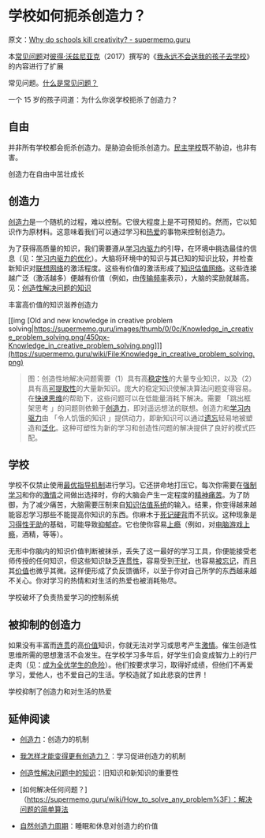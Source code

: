 # 学校如何扼杀创造力？

原文：[Why do schools kill creativity? - supermemo.guru](https://supermemo.guru/wiki/Why_do_schools_kill_creativity%3F)

本[常见问题](https://supermemo.guru/wiki/FAQs)对[彼得·沃兹尼亚克](https://supermemo.guru/wiki/Piotr_Wozniak)（2017）撰写的《[我永远不会送我的孩子去学校](https://supermemo.guru/wiki/Problem_of_Schooling)》的内容进行了扩展

常见问题。[什么是常见问题？](https://supermemo.guru/wiki/What_are_FAQs%3F)

一个 15 岁的孩子问道：为什么你说学校扼杀了创造力？

## 自由

并非所有学校都会扼杀创造力。是胁迫会扼杀创造力。[民主学校](https://supermemo.guru/wiki/Democratic_schools)既不胁迫，也非有害。

创造力在自由中茁壮成长

## 创造力

[创造力](https://supermemo.guru/wiki/Creativity)是一个随机的过程，难以控制。它很大程度上是不可预知的。然而，它以知识作为原材料。这意味着我们可以通过学习和[热爱](https://supermemo.guru/wiki/Passion)的事物来控制创造力。

为了获得高质量的知识，我们需要遵从[学习内驱力](https://supermemo.guru/wiki/Learn_drive)的引导，在环境中挑选最佳的信息（见：[学习内驱力的优化](https://supermemo.guru/wiki/Optimality_of_the_learn_drive)）。大脑将环境中的知识与其已知的知识比较，并检查新知识对[联想网络](https://supermemo.guru/wiki/Concept_network)的激活程度。这些有价值的激活形成了[知识估值网络](https://supermemo.guru/wiki/Knowledge_valuation_network)。这些连接越广泛（激活越多）便越有价值（例如，由[传输频率](https://supermemo.guru/wiki/Valuation)表示），大脑的奖励就越高。见：[创造性解决问题的知识](https://supermemo.guru/wiki/Knowledge_in_creative_problem_solving)

丰富高价值的知识滋养创造力

[[img [Old and new knowledge in creative problem solving|https://supermemo.guru/images/thumb/0/0c/Knowledge_in_creative_problem_solving.png/450px-Knowledge_in_creative_problem_solving.png]]](https://supermemo.guru/wiki/File:Knowledge_in_creative_problem_solving.png)

> 图：创造性地解决问题需要（1）具有高[稳定性](https://supermemo.guru/wiki/Stability)的大量专业知识，以及（2）具有高[可提取性](https://supermemo.guru/wiki/Retrievability)的大量新知识。庞大的稳定知识使解决算法问题变得容易。在[快速思维](https://supermemo.guru/wiki/Fast_thinking)的帮助下，这些问题可以在低能量消耗下解决。需要 「跳出框架思考 」的问题则依赖于[创造力](https://supermemo.guru/wiki/Creativity)，即对遥远想法的联想。创造力和[学习内驱力](https://supermemo.guru/wiki/Learn_drive)由 「令人饥饿的知识 」提供动力，即新知识可以通过[遗忘](https://supermemo.guru/wiki/Forgetting)轻易地被塑造和[泛化](https://supermemo.guru/wiki/Generalization)。这种可塑性为新的学习和创造性问题的解决提供了良好的模式匹配。

## 学校

学校不仅禁止使用[最优指导机制](https://supermemo.guru/wiki/Learn_drive)进行学习。它还拼命地打压它。每次你需要在[强制学习](https://supermemo.guru/wiki/Coercive_learning)和你的[激情](https://supermemo.guru/wiki/Passion)之间做出选择时，你的大脑会产生一定程度的[精神痛苦](https://supermemo.guru/wiki/Decoding_failure_penalty)。为了防御，为了减少痛苦，大脑需要压制来自[知识估值系统](https://supermemo.guru/wiki/Knowledge_valuation_system)的输入。结果，你变得越来越能容忍学习那些不能提高你知识的东西。你麻木于[死记硬背](https://supermemo.guru/wiki/Cram)而不抗议。这种现象是[习得性无助](https://supermemo.guru/wiki/Learned_helplessness)的基础，可能导致[抑郁症](https://supermemo.guru/wiki/Depression)。它也使你容易[上瘾](https://supermemo.guru/wiki/Addiction)（例如，对[电脑游戏上瘾](https://supermemo.guru/wiki/Gaming_disorder)，酒精，等等）。

无形中你脑内的知识价值判断被抹杀，丢失了这一最好的学习工具，你便能接受老师传授的任何知识，但这些知识缺乏[连贯性](https://supermemo.guru/wiki/Coherence)，容易受到[干扰](https://supermemo.guru/wiki/Interference)，也容易[被忘记](https://supermemo.guru/wiki/Forgetting)，而且其[价值](https://supermemo.guru/wiki/Valuation)也微乎其微。这样便形成了负反馈循环，以至于你对自己所学的东西越来越不关心。你对学习的热情和对生活的热爱也被消耗殆尽。

学校破坏了负责热爱学习的控制系统

## 被抑制的创造力

如果没有丰富而[连贯](https://supermemo.guru/wiki/Coherent)的高[价值](https://supermemo.guru/wiki/Valuation)知识，你就无法对学习或思考产生[激情](https://supermemo.guru/wiki/Passionate)。催生创造性思维所需的思想激活不会发生。在学校学习多年后，好学生们会变成智力上的行尸走肉（见：[成为全优学生的危险](https://supermemo.guru/wiki/Dangers_of_being_a_Straight_A_student)）。他们按要求学习，取得好成绩，但他们不再爱学习，爱他人，也不爱自己的生活。学校造就了如此悲哀的世界！

学校抑制了创造力和对生活的热爱

## 延伸阅读

- [创造力](https://supermemo.guru/wiki/Creativity)：创造力的机制

- [我怎样才能变得更有创造力？](https://supermemo.guru/wiki/How_can_I_become_more_creative%3F)：学习促进创造力的机制

- [创造性解决问题中的知识](https://supermemo.guru/wiki/Knowledge_in_creative_problem_solving)：旧知识和新知识的重要性

- [如何解决任何问题？]（https://supermemo.guru/wiki/How_to_solve_any_problem%3F）：解决问题的简单算法

- [自然创造力周期](https://supermemo.guru/wiki/Natural_creativity_cycle)：睡眠和休息对创造力的价值